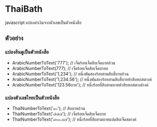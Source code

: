 # ThaiBath
javascript แปลงค่าเงินจากตัวเลขเป็นตัวหนังสือ

## ตัวอย่าง

### แปลงฮินดูเป็นตัวหนังสือ
* ArabicNumberToText('777'); //  เจ็ดร้อยเจ็ดสิบเจ็ดบาทถ้วน
* ArabicNumberToText(777); //  เจ็ดร้อยเจ็ดสิบเจ็ดบาทถ
* ArabicNumberToText('1,234'); //  หนึ่งพันสองร้อยสามสิบสี่บาทถ้วน
* ArabicNumberToText('1,234.56'); //  หนึ่งพันสองร้อยสามสิบสี่บาทห้าสิบหกสตางค์
* ArabicNumberToText('123.56บาท'); //  หนึ่งร้อยยี่สิบสามบาทห้าสิบหกสตางค์างค์

### แปลงตัวเลขไทยเป็นตัวหนังสือ
* ThaiNumberToText('๑๐');  //  สิบบาทถ้วน
* ThaiNumberToText('๗๗๗');  //  เจ็ดร้อยเจ็ดสิบเจ็ดบาท
* ThaiNumberToText('๑๒๓.๘๗'); //  หนึ่งร้อยยี่สิบสามบาทแปดสิบเจ็ดสตางค์

